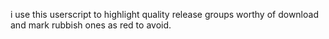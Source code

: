 i use this userscript to highlight quality release groups worthy of download and mark rubbish ones as red to avoid.
